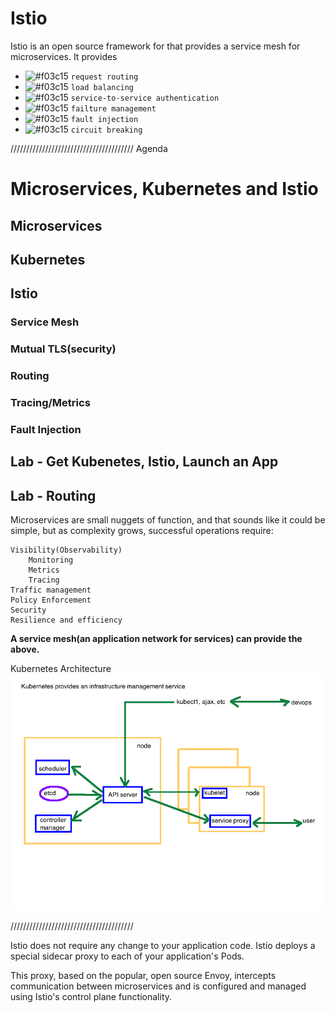 # Istio

Istio is an open source framework for that provides a service mesh for microservices. It provides 

- ![#f03c15](https://placehold.it/15/f03c15/000000?text=+) `request routing`
- ![#f03c15](https://placehold.it/15/f03c15/000000?text=+) `load balancing `
- ![#f03c15](https://placehold.it/15/f03c15/000000?text=+) `service-to-service authentication`
- ![#f03c15](https://placehold.it/15/f03c15/000000?text=+) `failture management`
- ![#f03c15](https://placehold.it/15/f03c15/000000?text=+) `fault injection`
- ![#f03c15](https://placehold.it/15/f03c15/000000?text=+) `circuit breaking`


///////////////////////////////////////
Agenda 

# Microservices, Kubernetes and Istio   
## Microservices   
## Kubernetes   
## Istio   
### Service Mesh   
### Mutual TLS(security)     
### Routing  
### Tracing/Metrics   
### Fault Injection   
## Lab - Get Kubenetes, Istio, Launch an App   
## Lab - Routing  


Microservices are small nuggets of function, and that sounds like it could be simple, but as complexity grows, successful operations require:
```
Visibility(Observability)
    Monitoring
    Metrics
    Tracing
Traffic management
Policy Enforcement
Security
Resilience and efficiency   
```
**A service mesh(an application network for services) can provide the above.**


Kubernetes Architecture  
![KubernetesArchitecture](./pics/KubernetesArchitecture.png)


///////////////////////////////////////

Istio does not require any change to your application code. Istio deploys a special sidecar proxy to each of your application's Pods. 


This proxy, based on the popular, open source Envoy,  intercepts communication between microservices and is configured and managed using Istio's control plane functionality.




